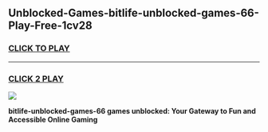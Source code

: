 
## Unblocked-Games-bitlife-unblocked-games-66-Play-Free-1cv28
<h3>
<a href="https://premium76.site?title=bitlife-unblocked-games-66&ref=17A">CLICK TO PLAY</a></h3>
<hr>

<h3>
<a href="https://premium76.site?title=bitlife-unblocked-games-66&ref=17A">CLICK 2 PLAY</a>
  
</h3>

<a href="https://premium76.site?title=bitlife-unblocked-games-66&ref=17A"><img src="https://clearcache.store/games.png"></a>


**bitlife-unblocked-games-66 games unblocked: Your Gateway to Fun and Accessible Online Gaming**
